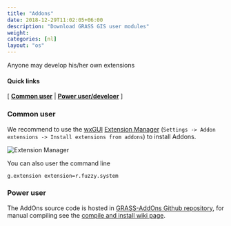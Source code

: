 ```yaml
---
title: "Addons"
date: 2018-12-29T11:02:05+06:00
description: "Download GRASS GIS user modules"
weight: 
categories: [nl]
layout: "os"
---
```


Anyone may develop his/her own extensions

#### Quick links

[ [**Common user**](#Common-user) | [**Power user/develoer**](#Power-user) ]

### <a name="Common-user"></a>Common user

We recommend to use the [wxGUI](https://grasswiki.osgeo.org/wiki/WxGUI) [Extension Manager](https://grasswiki.osgeo.org/wiki/WxGUI#Extension_Manager) (`Settings -> Addon extensions -> Install extensions from addons`) to install Addons.

![Extension Manager](/images/extension_manager_gui.png "Extension Manager")

You can also user the command line

    g.extension extension=r.fuzzy.system


### <a name="Power-user"></a>Power user

The AddOns source code is hosted in [GRASS-AddOns Github repository](https://github.com/osgeo/grass-addons), for manual compiling see the [compile and install wiki page](https://grasswiki.osgeo.org/wiki/Compile_and_Install#Addons). 

